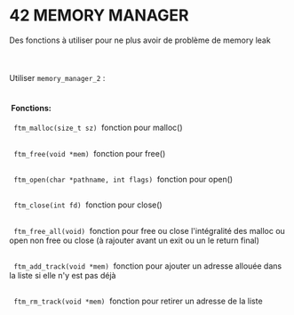 
# 42 MEMORY MANAGER

Des fonctions à utiliser pour ne plus avoir de problème de memory leak\
&nbsp;\
&nbsp;\
&nbsp;\
Utiliser `memory_manager_2` :\
&nbsp;


#### &nbsp;Fonctions:

&nbsp;&nbsp;`ftm_malloc(size_t sz)`&nbsp;&nbsp;fonction pour malloc()
##
&nbsp;&nbsp;`ftm_free(void *mem)`&nbsp;&nbsp;fonction pour free()
##
&nbsp;&nbsp;`ftm_open(char *pathname, int flags)`&nbsp;&nbsp;fonction pour open()
##
&nbsp;&nbsp;`ftm_close(int fd)`&nbsp;&nbsp;fonction pour close()
##
&nbsp;&nbsp;`ftm_free_all(void)`&nbsp;&nbsp;fonction pour free ou close l'intégralité des malloc ou open non free ou close (à rajouter avant un exit ou un le return final)
##
&nbsp;&nbsp;`ftm_add_track(void *mem)`&nbsp;&nbsp;fonction pour ajouter un adresse allouée dans la liste si elle n'y est pas déjà
##
&nbsp;&nbsp;`ftm_rm_track(void *mem)`&nbsp;&nbsp;fonction pour retirer un adresse de la liste
